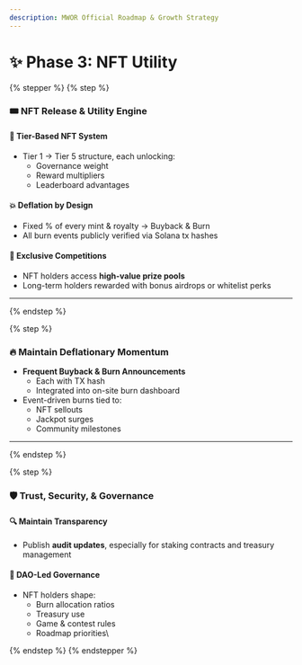 ```yaml
---
description: MWOR Official Roadmap & Growth Strategy
---
```


# ✨ Phase 3: NFT Utility

{% stepper %}
{% step %}
### 🎟️ NFT Release & Utility Engine

#### 🧬 **Tier-Based NFT System**

* Tier 1 → Tier 5 structure, each unlocking:
  * Governance weight
  * Reward multipliers
  * Leaderboard advantages

#### 💥 **Deflation by Design**

* Fixed % of every mint & royalty → Buyback & Burn
* All burn events publicly verified via Solana tx hashes

#### 🎯 **Exclusive Competitions**

* NFT holders access **high-value prize pools**
* Long-term holders rewarded with bonus airdrops or whitelist perks

***


{% endstep %}

{% step %}
### &#x20;🔥 Maintain Deflationary Momentum

* **Frequent Buyback & Burn Announcements**
  * Each with TX hash
  * Integrated into on-site burn dashboard
* Event-driven burns tied to:
  * NFT sellouts
  * Jackpot surges
  * Community milestones



***


{% endstep %}

{% step %}
### 🛡️ Trust, Security, & Governance

#### 🔍 **Maintain Transparency**

* Publish **audit updates**, especially for staking contracts and treasury management

#### 🧠 **DAO-Led Governance**

* NFT holders shape:
  * Burn allocation ratios
  * Treasury use
  * Game & contest rules
  * Roadmap priorities\

{% endstep %}
{% endstepper %}
